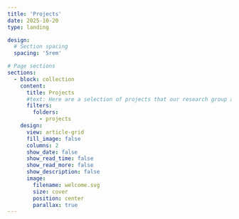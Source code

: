 ```yaml
---
title: 'Projects'
date: 2025-10-20
type: landing

design:
  # Section spacing
  spacing: '5rem'

# Page sections
sections:
  - block: collection
    content:
      title: Projects
      #text: Here are a selection of projects that our research group are currently working.
      filters:
        folders:
          - projects
    design:
      view: article-grid
      fill_image: false
      columns: 2
      show_date: false
      show_read_time: false
      show_read_more: false
      show_description: false
      image:
        filename: welcome.svg
        size: cover
        position: center
        parallax: true
---
```

